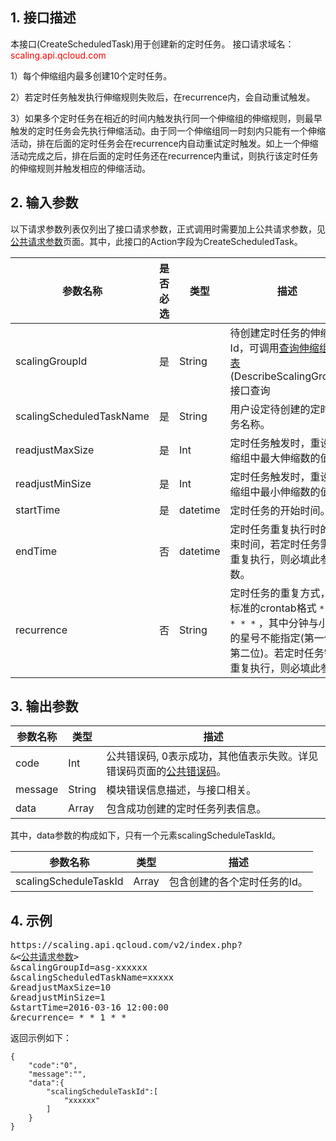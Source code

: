## 1. 接口描述
本接口(CreateScheduledTask)用于创建新的定时任务。
接口请求域名：<font style="color:red">scaling.api.qcloud.com</font>

1）每个伸缩组内最多创建10个定时任务。

2）若定时任务触发执行伸缩规则失败后，在recurrence内，会自动重试触发。

3）如果多个定时任务在相近的时间内触发执行同一个伸缩组的伸缩规则，则最早触发的定时任务会先执行伸缩活动。由于同一个伸缩组同一时刻内只能有一个伸缩活动，排在后面的定时任务会在recurrence内自动重试定时触发。如上一个伸缩活动完成之后，排在后面的定时任务还在recurrence内重试，则执行该定时任务的伸缩规则并触发相应的伸缩活动。


## 2. 输入参数
以下请求参数列表仅列出了接口请求参数，正式调用时需要加上公共请求参数，见<a href="/doc/api/372/4153" title="公共请求参数">公共请求参数</a>页面。其中，此接口的Action字段为CreateScheduledTask。

| 参数名称 | 是否必选  | 类型 | 描述 | 
|---------|---------|---------|---------|
| scalingGroupId | 是 | String | 待创建定时任务的伸缩组Id，可调用<a href="/doc/api/372/查询伸缩组列表" title="查询伸缩组列表">查询伸缩组列表</a>(DescribeScalingGroup)接口查询|
| scalingScheduledTaskName | 是 | String | 用户设定待创建的定时任务名称。| 
| readjustMaxSize | 是 | Int | 定时任务触发时，重设伸缩组中最大伸缩数的值。| 
| readjustMinSize | 是 | Int | 定时任务触发时，重设伸缩组中最小伸缩数的值。 | 
| startTime | 是 | datetime |定时任务的开始时间。 | 
| endTime | 否 | datetime |定时任务重复执行时的结束时间，若定时任务需要重复执行，则必填此参数。| 
| recurrence | 否 | String |定时任务的重复方式，为标准的crontab格式 ```* * * * *``` ，其中分钟与小时的星号不能指定(第一位与第二位)。若定时任务需要重复执行，则必填此参数.|


## 3. 输出参数
| 参数名称 | 类型 | 描述 |
|---------|---------|---------|
| code | Int | 公共错误码, 0表示成功，其他值表示失败。详见错误码页面的<a href="https://www.qcloud.com/doc/api/372/%E9%94%99%E8%AF%AF%E7%A0%81#1.E3.80.81.E5.85.AC.E5.85.B1.E9.94.99.E8.AF.AF.E7.A0.81" title="公共错误码">公共错误码</a>。|
| message | String | 模块错误信息描述，与接口相关。|
| data | Array | 包含成功创建的定时任务列表信息。|

其中，data参数的构成如下，只有一个元素scalingScheduleTaskId。

| 参数名称 | 类型 | 描述 |
|---------|---------|---------|
|scalingScheduleTaskId| Array | 包含创建的各个定时任务的Id。 |


## 4. 示例

<pre>
https://scaling.api.qcloud.com/v2/index.php?
&<<a href="https://www.qcloud.com/doc/api/229/6976">公共请求参数</a>>
&scalingGroupId=asg-xxxxxx
&scalingScheduledTaskName=xxxxx
&readjustMaxSize=10
&readjustMinSize=1
&startTime=2016-03-16 12:00:00
&recurrence= * * 1 * *
</pre>
返回示例如下：
```
{
    "code":"0",
    "message":"",
    "data":{
        "scalingScheduleTaskId":[
            "xxxxxx"
        ]
    }
}
```

